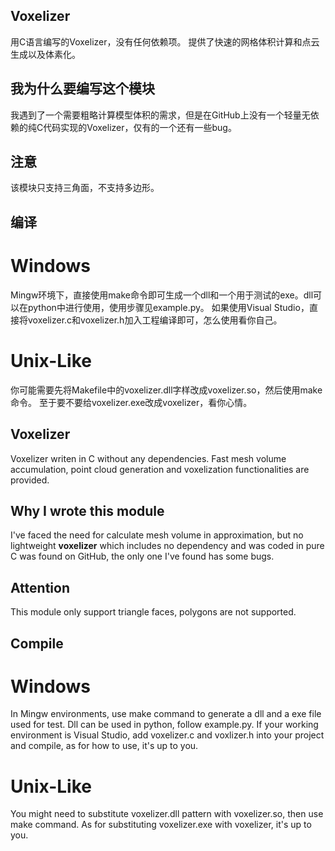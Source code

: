 ## Voxelizer

用C语言编写的Voxelizer，没有任何依赖项。
提供了快速的网格体积计算和点云生成以及体素化。

## 我为什么要编写这个模块

我遇到了一个需要粗略计算模型体积的需求，但是在GitHub上没有一个轻量无依赖的纯C代码实现的Voxelizer，仅有的一个还有一些bug。 

## 注意

该模块只支持三角面，不支持多边形。

## 编译
# Windows
Mingw环境下，直接使用make命令即可生成一个dll和一个用于测试的exe。dll可以在python中进行使用，使用步骤见example.py。
如果使用Visual Studio，直接将voxelizer.c和voxelizer.h加入工程编译即可，怎么使用看你自己。
# Unix-Like
你可能需要先将Makefile中的voxelizer.dll字样改成voxelizer.so，然后使用make命令。
至于要不要给voxelizer.exe改成voxelizer，看你心情。



## Voxelizer

Voxelizer writen in C without any dependencies.
Fast mesh volume accumulation, point cloud generation and voxelization functionalities are provided. 

## Why I wrote this module

I've faced the need for calculate mesh volume in approximation, but no lightweight **voxelizer** which includes no dependency and was coded in pure C was found on GitHub, the only one I've found has some bugs. 

## Attention

This module only support triangle faces, polygons are not supported.

## Compile
# Windows
In Mingw environments, use make command to generate a dll and a exe file used for test. Dll can be used in python, follow example.py.
If your working environment is Visual Studio, add voxelizer.c and voxlizer.h into your project and compile, as for how to use, it's up to you.
# Unix-Like
You might need to substitute voxelizer.dll pattern with voxelizer.so, then use make command.
As for substituting voxelizer.exe with voxelizer, it's up to you.
